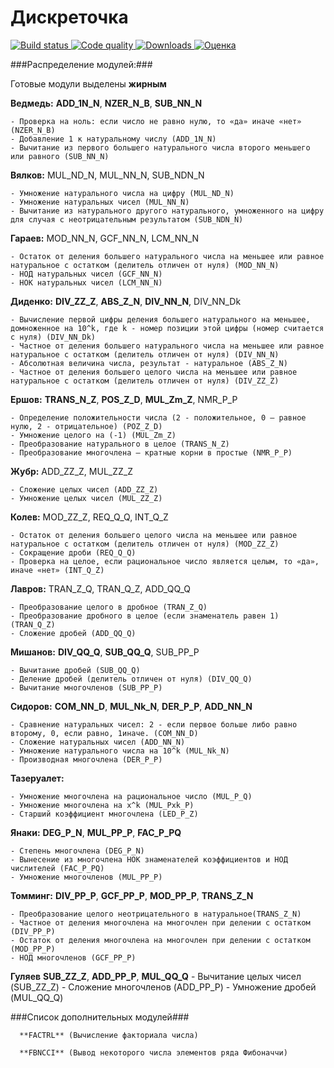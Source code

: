 # Дискреточка

[![Build status](https://img.shields.io/badge/build-failing-red.svg)
![Code quality](https://img.shields.io/badge/code_quality-shit-red.svg)
![Downloads](https://img.shields.io/badge/downloads-0-green.svg)
![Оценка](https://img.shields.io/badge/%D0%BE%D1%86%D0%B5%D0%BD%D0%BA%D0%B0-N/A-lightgrey.svg)](http://shields.io/)

###Распределение модулей:###

Готовые модули выделены **жирным**


  **Ведмедь:** **ADD_1N_N**, **NZER_N_B**, **SUB_NN_N**

    - Проверка на ноль: если число не равно нулю, то «да» иначе «нет» (NZER_N_B)
    - Добавление 1 к натуральному числу (ADD_1N_N)
    - Вычитание из первого большего натурального числа второго меньшего или равного (SUB_NN_N)

  **Вялков:** MUL_ND_N, MUL_NN_N, SUB_NDN_N

    - Умножение натурального числа на цифру (MUL_ND_N)
    - Умножение натуральных чисел (MUL_NN_N)
    - Вычитание из натурального другого натурального, умноженного на цифру для случая с неотрицательным результатом (SUB_NDN_N)

  **Гараев:** MOD_NN_N, GCF_NN_N, LCM_NN_N

    - Остаток от деления большего натурального числа на меньшее или равное натуральное с остатком (делитель отличен от нуля) (MOD_NN_N)
    - НОД натуральных чисел (GCF_NN_N)
    - НОК натуральных чисел (LCM_NN_N)

  **Диденко:** **DIV_ZZ_Z**, **ABS_Z_N**, **DIV_NN_N**, DIV_NN_Dk

    - Вычисление первой цифры деления большего натурального на меньшее, домноженное на 10^k, где k - номер позиции этой цифры (номер считается с нуля) (DIV_NN_Dk)
    - Частное от деления большего натурального числа на меньшее или равное натуральное с остатком (делитель отличен от нуля) (DIV_NN_N)
    - Абсолютная величина числа, результат - натуральное (ABS_Z_N)
    - Частное от деления большего целого числа на меньшее или равное натуральное с остатком (делитель отличен от нуля) (DIV_ZZ_Z)

  **Ершов:** **TRANS_N_Z**, **POS_Z_D**, **MUL_Zm_Z**, NMR_P_P

    - Определение положительности числа (2 - положительное, 0 — равное нулю, 2 - отрицательное) (POZ_Z_D)
    - Умножение целого на (-1) (MUL_Zm_Z)
    - Преобразование натурального в целое (TRANS_N_Z)
    - Преобразование многочлена — кратные корни в простые (NMR_P_P)

  **Жубр:** ADD_ZZ_Z, MUL_ZZ_Z

    - Сложение целых чисел (ADD_ZZ_Z)
    - Умножение целых чисел (MUL_ZZ_Z)


  **Колев:** MOD_ZZ_Z, REQ_Q_Q, INT_Q_Z

    - Остаток от деления большего целого числа на меньшее или равное натуральное с остатком (делитель отличен от нуля) (MOD_ZZ_Z)
    - Сокращение дроби (REQ_Q_Q)
    - Проверка на целое, если рациональное число является целым, то «да», иначе «нет» (INT_Q_Z)

  **Лавров:** TRAN_Z_Q, TRAN_Q_Z, ADD_QQ_Q

    - Преобразование целого в дробное (TRAN_Z_Q)
    - Преобразование дробного в целое (если знаменатель равен 1) (TRAN_Q_Z)
    - Сложение дробей (ADD_QQ_Q)

  **Мишанов:** **DIV_QQ_Q**, **SUB_QQ_Q**, SUB_PP_P

    - Вычитание дробей (SUB_QQ_Q)
    - Деление дробей (делитель отличен от нуля) (DIV_QQ_Q)
    - Вычитание многочленов (SUB_PP_P)

  **Сидоров:** **COM_NN_D**, **MUL_Nk_N**, **DER_P_P**, **ADD_NN_N**

    - Сравнение натуральных чисел: 2 - если первое больше либо равно второму, 0, если равно, 1иначе. (COM_NN_D)
    - Сложение натуральных чисел (ADD_NN_N)
    - Умножение натурального числа на 10^k (MUL_Nk_N)
    - Производная многочлена (DER_P_P)

  **Тазеруалет:**

    - Умножение многочлена на рациональное число (MUL_P_Q)
    - Умножение многочлена на x^k (MUL_Pxk_P)
    - Старший коэффициент многочлена (LED_P_Z)

  **Янаки:** **DEG_P_N**, **MUL_PP_P**, **FAC_P_PQ**

    - Степень многочлена (DEG_P_N)
    - Вынесение из многочлена НОК знаменателей коэффициентов и НОД числителей (FAC_P_PQ)
    - Умножение многочленов (MUL_PP_P)

  **Томминг:** **DIV_PP_P**, **GCF_PP_P**, **MOD_PP_P**, **TRANS_Z_N**

    - Преобразование целого неотрицательного в натуральное(TRANS_Z_N)
    - Частное от деления многочлена на многочлен при делении с остатком (DIV_PP_P)
    - Остаток от деления многочлена на многочлен при делении с остатком (MOD_PP_P)
    - НОД многочленов (GCF_PP_P)

  **Гуляев** **SUB_ZZ_Z**, **ADD_PP_P**, **MUL_QQ_Q**
    - Вычитание целых чисел (SUB_ZZ_Z)
    - Сложение многочленов (ADD_PP_P)
    - Умножение дробей (MUL_QQ_Q)


###Список дополнительных модулей###

      **FACTRL** (Вычисление факториала числа)

      **FBNCCI** (Вывод некоторого числа элементов ряда Фибоначчи)

